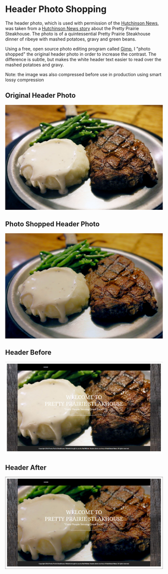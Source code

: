 # Header Photo Shopping

The header photo, which is used with permission of the [Hutchinson News](http://www.hutchnews.com), was taken from a [Hutchinson News story](http://www.hutchnews.com/projects/progress/progress-a-small-town-s-prairie-survival-rodeo-just-part/article_3d11eaba-435c-5be2-8716-47b73a5e7558.html) about the Pretty Prairie Steakhouse. The photo is of a quintessential Pretty Prairie Steakhouse dinner of ribeye with mashed potatoes, gravy and green beans. 

Using a free, open source photo editing program called [Gimp](https://www.gimp.org), I "photo shopped" the original header photo in order to increase the contrast. The difference is subtle, but makes the white header text easier to read over the mashed potatoes and gravy.

Note: the image was also compressed before use in production using smart lossy compression

## Original Header Photo

![](images/header-photo/hutchinson-news-steak-original.jpg)

## Photo Shopped Header Photo

![](images/header-photo/hutchinson-news-steak-gimped.jpg)

## Header Before

![](images/header-photo/small-desktop-black-theme-boxed-and-white-border-header-before.jpg)

## Header After

![](images/header-photo/small-desktop-black-theme-boxed-and-white-border-header-after.jpg)


